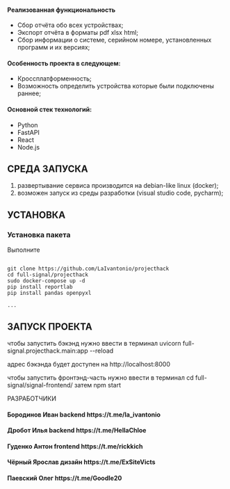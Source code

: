 
<h4>Реализованная функциональность</h4>
<ul>
    <li>Сбор отчёта обо всех устройствах;</li>
    <li>Экспорт отчёта в форматы pdf xlsx html;</li>
    <li>Сбор информации о системе, серийном номере, установленных программ и их версиях;</li>
</ul> 
<h4>Особенность проекта в следующем:</h4>
<ul>
 <li>Кроссплатформенность;</li>
 <li>Возможность определить устройства которые были подключены раннее;</li> 
 </ul>
<h4>Основной стек технологий:</h4>
<ul>
    <li>Python</li>
	<li>FastAPI</li>
	<li>React</li>
	<li>Node.js</li>
  
 </ul>




СРЕДА ЗАПУСКА
------------
1) развертывание сервиса производится на debian-like linux (docker);
2) возможен запуск из среды разработки (visual studio code, pycharm);


УСТАНОВКА
------------
### Установка пакета 

Выполните 
~~~

git clone https://github.com/LaIvantonio/projecthack
cd full-signal/projecthack
sudo docker-compose up -d
pip install reportlab
pip install pandas openpyxl

...
~~~

ЗАПУСК ПРОЕКТА
------------
чтобы запустить бэкэнд нужно ввести в терминал 
uvicorn full-signal.projecthack.main:app --reload

адрес бэкэнда будет доступен на http://localhost:8000

чтобы запустить фронтэнд-часть нужно ввести в терминал 
cd full-signal/signal-frontend/
затем
npm start


РАЗРАБОТЧИКИ

<h4>Бородинов Иван backend https://t.me/la_ivantonio </h4>
<h4>Дробот Илья backend https://t.me/HellaChloe </h4>
<h4>Гуденко Антон frontend https://t.me/rickkich </h4>
<h4>Чёрный Ярослав дизайн https://t.me/ExSiteVicts </h4>
<h4>Паевский Олег https://t.me/Goodle20 </h4>



